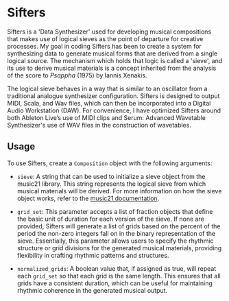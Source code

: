 # Sifters

Sifters is a 'Data Synthesizer' used for developing musical compositions that makes use of logical sieves as the point of departure for creative processes. My goal in coding Sifters has been to create a system for synthesizing data to generate musical forms that are derived from a single logical source. The mechanism which holds that logic is called a 'sieve', and its use to derive musical materials is a concept inherited from the analysis of the score to *Psappha* (1975) by Iannis Xenakis.

The logical sieve behaves in a way that is similar to an oscillator from a traditional analogue synthesizer configuration. Sifters is designed to output MIDI, Scala, and Wav files, which can then be incorporated into a Digital Audio Workstation (DAW). For convenience, I have optimized Sifters around both Ableton Live’s use of MIDI clips and Serum: Advanced Wavetable Synthesizer's use of WAV files in the construction of wavetables.

## Usage

To use Sifters, create a `Composition` object with the following arguments:

- `sieve`: A string that can be used to initialize a sieve object from the music21 library. This string represents the logical sieve from which musical materials will be derived. For more information on how the sieve object works, refer to the [music21 documentation](https://www.music21.org/music21docs/moduleReference/moduleSieve.html).

- `grid_set`: This parameter accepts a list of fraction objects that define the basic unit of duration for each version of the sieve. If none are provided, Sifters will generate a list of grids based on the percent of the period the non-zero integers fall on in the binary representation of the sieve. Essentially, this parameter allows users to specify the rhythmic structure or grid divisions for the generated musical materials, providing flexibility in crafting rhythmic patterns and structures.

- `normalized_grids`: A boolean value that, if assigned as true, will repeat each `grid_set` so that each grid is the same length. This ensures that all grids have a consistent duration, which can be useful for maintaining rhythmic coherence in the generated musical output.
